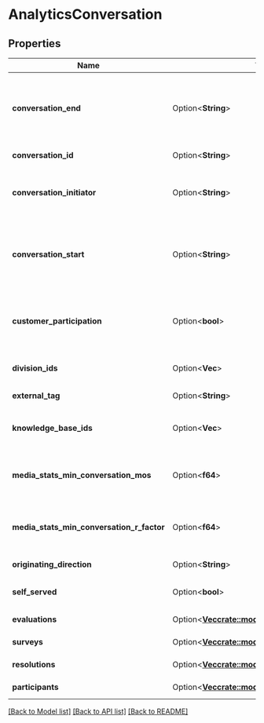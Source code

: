# AnalyticsConversation

## Properties

Name | Type | Description | Notes
------------ | ------------- | ------------- | -------------
**conversation_end** | Option<**String**> | The end time of a conversation. Date time is represented as an ISO-8601 string. For example: yyyy-MM-ddTHH:mm:ss[.mmm]Z | [optional]
**conversation_id** | Option<**String**> | Unique identifier for the conversation | [optional]
**conversation_initiator** | Option<**String**> | Indicates the participant purpose of the participant initiating a message conversation | [optional]
**conversation_start** | Option<**String**> | The start time of a conversation. Date time is represented as an ISO-8601 string. For example: yyyy-MM-ddTHH:mm:ss[.mmm]Z | [optional]
**customer_participation** | Option<**bool**> | Indicates a messaging conversation in which the customer participated by sending at least one message | [optional]
**division_ids** | Option<**Vec<String>**> | Identifier(s) of division(s) associated with a conversation | [optional]
**external_tag** | Option<**String**> | External tag for the conversation | [optional]
**knowledge_base_ids** | Option<**Vec<String>**> | The unique identifier(s) of the knowledge base(s) used | [optional]
**media_stats_min_conversation_mos** | Option<**f64**> | The lowest estimated average MOS among all the audio streams belonging to this conversation | [optional]
**media_stats_min_conversation_r_factor** | Option<**f64**> | The lowest R-factor value among all of the audio streams belonging to this conversation | [optional]
**originating_direction** | Option<**String**> | The original direction of the conversation | [optional]
**self_served** | Option<**bool**> | Indicates whether all flow sessions were self serviced | [optional]
**evaluations** | Option<[**Vec<crate::models::AnalyticsEvaluation>**](AnalyticsEvaluation.md)> | Evaluations associated with this conversation | [optional]
**surveys** | Option<[**Vec<crate::models::AnalyticsSurvey>**](AnalyticsSurvey.md)> | Surveys associated with this conversation | [optional]
**resolutions** | Option<[**Vec<crate::models::AnalyticsResolution>**](AnalyticsResolution.md)> | Resolutions associated with this conversation | [optional]
**participants** | Option<[**Vec<crate::models::AnalyticsParticipant>**](AnalyticsParticipant.md)> | Participants in the conversation | [optional]

[[Back to Model list]](../README.md#documentation-for-models) [[Back to API list]](../README.md#documentation-for-api-endpoints) [[Back to README]](../README.md)


